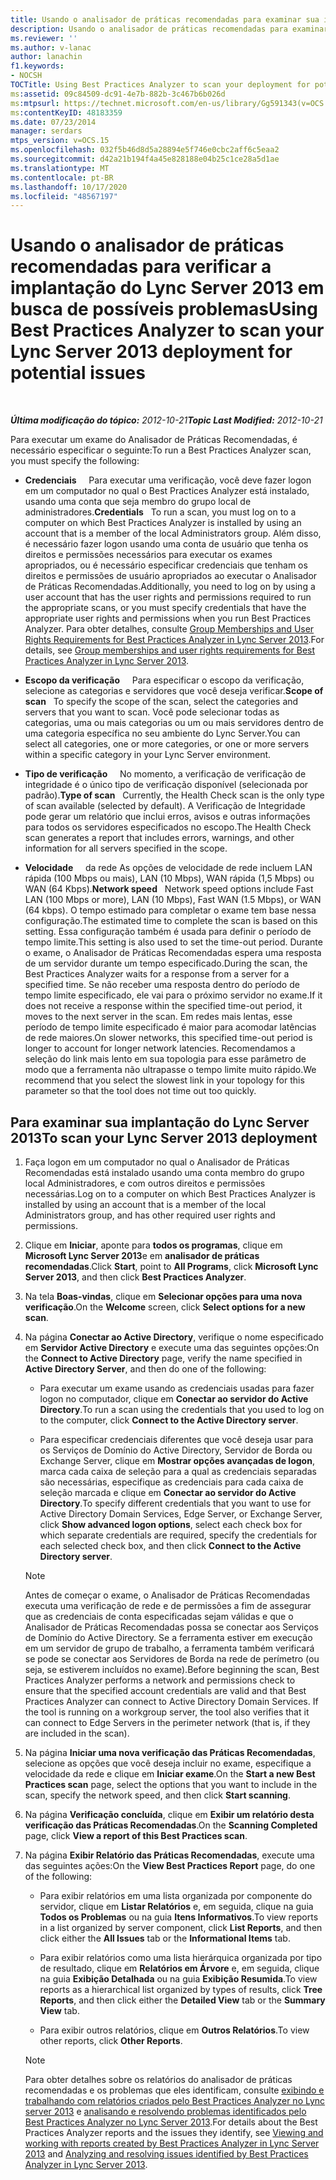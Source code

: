 ```yaml
---
title: Usando o analisador de práticas recomendadas para examinar sua implantação em busca de possíveis problemas
description: Usando o analisador de práticas recomendadas para examinar sua implantação em busca de possíveis problemas.
ms.reviewer: ''
ms.author: v-lanac
author: lanachin
f1.keywords:
- NOCSH
TOCTitle: Using Best Practices Analyzer to scan your deployment for potential issues
ms:assetid: 09c84509-dc91-4e7b-882b-3c467b6b026d
ms:mtpsurl: https://technet.microsoft.com/en-us/library/Gg591343(v=OCS.15)
ms:contentKeyID: 48183359
ms.date: 07/23/2014
manager: serdars
mtps_version: v=OCS.15
ms.openlocfilehash: 032f5b46d8d5a28894e5f746e0cbc2aff6c5eaa2
ms.sourcegitcommit: d42a21b194f4a45e828188e04b25c1ce28a5d1ae
ms.translationtype: MT
ms.contentlocale: pt-BR
ms.lasthandoff: 10/17/2020
ms.locfileid: "48567197"
---
```

# <a name="using-best-practices-analyzer-to-scan-your-lync-server-2013-deployment-for-potential-issues"></a><span data-ttu-id="c8960-103">Usando o analisador de práticas recomendadas para verificar a implantação do Lync Server 2013 em busca de possíveis problemas</span><span class="sxs-lookup"><span data-stu-id="c8960-103">Using Best Practices Analyzer to scan your Lync Server 2013 deployment for potential issues</span></span>

<div data-xmlns="http://www.w3.org/1999/xhtml">

<div class="topic" data-xmlns="http://www.w3.org/1999/xhtml" data-msxsl="urn:schemas-microsoft-com:xslt" data-cs="https://msdn.microsoft.com/">

<div data-asp="https://msdn2.microsoft.com/asp">



</div>

<div id="mainSection">

<div id="mainBody">

<span> </span>

<span data-ttu-id="c8960-104">_**Última modificação do tópico:** 2012-10-21_</span><span class="sxs-lookup"><span data-stu-id="c8960-104">_**Topic Last Modified:** 2012-10-21_</span></span>

<span data-ttu-id="c8960-105">Para executar um exame do Analisador de Práticas Recomendadas, é necessário especificar o seguinte:</span><span class="sxs-lookup"><span data-stu-id="c8960-105">To run a Best Practices Analyzer scan, you must specify the following:</span></span>

  - <span data-ttu-id="c8960-106">**Credenciais**     Para executar uma verificação, você deve fazer logon em um computador no qual o Best Practices Analyzer está instalado, usando uma conta que seja membro do grupo local de administradores.</span><span class="sxs-lookup"><span data-stu-id="c8960-106">**Credentials**   To run a scan, you must log on to a computer on which Best Practices Analyzer is installed by using an account that is a member of the local Administrators group.</span></span> <span data-ttu-id="c8960-107">Além disso, é necessário fazer logon usando uma conta de usuário que tenha os direitos e permissões necessários para executar os exames apropriados, ou é necessário especificar credenciais que tenham os direitos e permissões de usuário apropriados ao executar o Analisador de Práticas Recomendadas.</span><span class="sxs-lookup"><span data-stu-id="c8960-107">Additionally, you need to log on by using a user account that has the user rights and permissions required to run the appropriate scans, or you must specify credentials that have the appropriate user rights and permissions when you run Best Practices Analyzer.</span></span> <span data-ttu-id="c8960-108">Para obter detalhes, consulte [Group Memberships and User Rights Requirements for Best Practices Analyzer in Lync Server 2013](lync-server-2013-group-memberships-and-user-rights-requirements-for-best-practices-analyzer.md).</span><span class="sxs-lookup"><span data-stu-id="c8960-108">For details, see [Group memberships and user rights requirements for Best Practices Analyzer in Lync Server 2013](lync-server-2013-group-memberships-and-user-rights-requirements-for-best-practices-analyzer.md).</span></span>

  - <span data-ttu-id="c8960-109">**Escopo da verificação**     Para especificar o escopo da verificação, selecione as categorias e servidores que você deseja verificar.</span><span class="sxs-lookup"><span data-stu-id="c8960-109">**Scope of scan**   To specify the scope of the scan, select the categories and servers that you want to scan.</span></span> <span data-ttu-id="c8960-110">Você pode selecionar todas as categorias, uma ou mais categorias ou um ou mais servidores dentro de uma categoria específica no seu ambiente do Lync Server.</span><span class="sxs-lookup"><span data-stu-id="c8960-110">You can select all categories, one or more categories, or one or more servers within a specific category in your Lync Server environment.</span></span>

  - <span data-ttu-id="c8960-111">**Tipo de verificação**     No momento, a verificação de verificação de integridade é o único tipo de verificação disponível (selecionada por padrão).</span><span class="sxs-lookup"><span data-stu-id="c8960-111">**Type of scan**   Currently, the Health Check scan is the only type of scan available (selected by default).</span></span> <span data-ttu-id="c8960-112">A Verificação de Integridade pode gerar um relatório que inclui erros, avisos e outras informações para todos os servidores especificados no escopo.</span><span class="sxs-lookup"><span data-stu-id="c8960-112">The Health Check scan generates a report that includes errors, warnings, and other information for all servers specified in the scope.</span></span>

  - <span data-ttu-id="c8960-113">**Velocidade**     da rede As opções de velocidade de rede incluem LAN rápida (100 Mbps ou mais), LAN (10 Mbps), WAN rápida (1,5 Mbps) ou WAN (64 Kbps).</span><span class="sxs-lookup"><span data-stu-id="c8960-113">**Network speed**   Network speed options include Fast LAN (100 Mbps or more), LAN (10 Mbps), Fast WAN (1.5 Mbps), or WAN (64 kbps).</span></span> <span data-ttu-id="c8960-114">O tempo estimado para completar o exame tem base nessa configuração.</span><span class="sxs-lookup"><span data-stu-id="c8960-114">The estimated time to complete the scan is based on this setting.</span></span> <span data-ttu-id="c8960-115">Essa configuração também é usada para definir o período de tempo limite.</span><span class="sxs-lookup"><span data-stu-id="c8960-115">This setting is also used to set the time-out period.</span></span> <span data-ttu-id="c8960-116">Durante o exame, o Analisador de Práticas Recomendadas espera uma resposta de um servidor durante um tempo especificado.</span><span class="sxs-lookup"><span data-stu-id="c8960-116">During the scan, the Best Practices Analyzer waits for a response from a server for a specified time.</span></span> <span data-ttu-id="c8960-117">Se não receber uma resposta dentro do período de tempo limite especificado, ele vai para o próximo servidor no exame.</span><span class="sxs-lookup"><span data-stu-id="c8960-117">If it does not receive a response within the specified time-out period, it moves to the next server in the scan.</span></span> <span data-ttu-id="c8960-118">Em redes mais lentas, esse período de tempo limite especificado é maior para acomodar latências de rede maiores.</span><span class="sxs-lookup"><span data-stu-id="c8960-118">On slower networks, this specified time-out period is longer to account for longer network latencies.</span></span> <span data-ttu-id="c8960-119">Recomendamos a seleção do link mais lento em sua topologia para esse parâmetro de modo que a ferramenta não ultrapasse o tempo limite muito rápido.</span><span class="sxs-lookup"><span data-stu-id="c8960-119">We recommend that you select the slowest link in your topology for this parameter so that the tool does not time out too quickly.</span></span>

<div>

## <a name="to-scan-your-lync-server-2013-deployment"></a><span data-ttu-id="c8960-120">Para examinar sua implantação do Lync Server 2013</span><span class="sxs-lookup"><span data-stu-id="c8960-120">To scan your Lync Server 2013 deployment</span></span>

1.  <span data-ttu-id="c8960-121">Faça logon em um computador no qual o Analisador de Práticas Recomendadas está instalado usando uma conta membro do grupo local Administradores, e com outros direitos e permissões necessárias.</span><span class="sxs-lookup"><span data-stu-id="c8960-121">Log on to a computer on which Best Practices Analyzer is installed by using an account that is a member of the local Administrators group, and has other required user rights and permissions.</span></span>

2.  <span data-ttu-id="c8960-122">Clique em **Iniciar**, aponte para **todos os programas**, clique em **Microsoft Lync Server 2013**e em **analisador de práticas recomendadas**.</span><span class="sxs-lookup"><span data-stu-id="c8960-122">Click **Start**, point to **All Programs**, click **Microsoft Lync Server 2013**, and then click **Best Practices Analyzer**.</span></span>

3.  <span data-ttu-id="c8960-123">Na tela **Boas-vindas**, clique em **Selecionar opções para uma nova verificação**.</span><span class="sxs-lookup"><span data-stu-id="c8960-123">On the **Welcome** screen, click **Select options for a new scan**.</span></span>

4.  <span data-ttu-id="c8960-124">Na página **Conectar ao Active Directory**, verifique o nome especificado em **Servidor Active Directory** e execute uma das seguintes opções:</span><span class="sxs-lookup"><span data-stu-id="c8960-124">On the **Connect to Active Directory** page, verify the name specified in **Active Directory Server**, and then do one of the following:</span></span>
    
      - <span data-ttu-id="c8960-125">Para executar um exame usando as credenciais usadas para fazer logon no computador, clique em **Conectar ao servidor do Active Directory**.</span><span class="sxs-lookup"><span data-stu-id="c8960-125">To run a scan using the credentials that you used to log on to the computer, click **Connect to the Active Directory server**.</span></span>
    
      - <span data-ttu-id="c8960-126">Para especificar credenciais diferentes que você deseja usar para os Serviços de Domínio do Active Directory, Servidor de Borda ou Exchange Server, clique em **Mostrar opções avançadas de logon**, marca cada caixa de seleção para a qual as credenciais separadas são necessárias, especifique as credenciais para cada caixa de seleção marcada e clique em **Conectar ao servidor do Active Directory**.</span><span class="sxs-lookup"><span data-stu-id="c8960-126">To specify different credentials that you want to use for Active Directory Domain Services, Edge Server, or Exchange Server, click **Show advanced logon options**, select each check box for which separate credentials are required, specify the credentials for each selected check box, and then click **Connect to the Active Directory server**.</span></span>
    
    <div>
    

    > [!NOTE]
    > <span data-ttu-id="c8960-p105">Antes de começar o exame, o Analisador de Práticas Recomendadas executa uma verificação de rede e de permissões a fim de assegurar que as credenciais de conta especificadas sejam válidas e que o Analisador de Práticas Recomendadas possa se conectar aos Serviços de Domínio do Active Directory. Se a ferramenta estiver em execução em um servidor de grupo de trabalho, a ferramenta também verificará se pode se conectar aos Servidores de Borda na rede de perímetro (ou seja, se estiverem incluídos no exame).</span><span class="sxs-lookup"><span data-stu-id="c8960-p105">Before beginning the scan, Best Practices Analyzer performs a network and permissions check to ensure that the specified account credentials are valid and that Best Practices Analyzer can connect to Active Directory Domain Services. If the tool is running on a workgroup server, the tool also verifies that it can connect to Edge Servers in the perimeter network (that is, if they are included in the scan).</span></span>

    
    </div>

5.  <span data-ttu-id="c8960-129">Na página **Iniciar uma nova verificação das Práticas Recomendadas**, selecione as opções que você deseja incluir no exame, especifique a velocidade da rede e clique em **Iniciar exame**.</span><span class="sxs-lookup"><span data-stu-id="c8960-129">On the **Start a new Best Practices scan** page, select the options that you want to include in the scan, specify the network speed, and then click **Start scanning**.</span></span>

6.  <span data-ttu-id="c8960-130">Na página **Verificação concluída**, clique em **Exibir um relatório desta verificação das Práticas Recomendadas**.</span><span class="sxs-lookup"><span data-stu-id="c8960-130">On the **Scanning Completed** page, click **View a report of this Best Practices scan**.</span></span>

7.  <span data-ttu-id="c8960-131">Na página **Exibir Relatório das Práticas Recomendadas**, execute uma das seguintes ações:</span><span class="sxs-lookup"><span data-stu-id="c8960-131">On the **View Best Practices Report** page, do one of the following:</span></span>
    
      - <span data-ttu-id="c8960-132">Para exibir relatórios em uma lista organizada por componente do servidor, clique em **Listar Relatórios** e, em seguida, clique na guia **Todos os Problemas** ou na guia **Itens Informativos**.</span><span class="sxs-lookup"><span data-stu-id="c8960-132">To view reports in a list organized by server component, click **List Reports**, and then click either the **All Issues** tab or the **Informational Items** tab.</span></span>
    
      - <span data-ttu-id="c8960-133">Para exibir relatórios como uma lista hierárquica organizada por tipo de resultado, clique em **Relatórios em Árvore** e, em seguida, clique na guia **Exibição Detalhada** ou na guia **Exibição Resumida**.</span><span class="sxs-lookup"><span data-stu-id="c8960-133">To view reports as a hierarchical list organized by types of results, click **Tree Reports**, and then click either the **Detailed View** tab or the **Summary View** tab.</span></span>
    
      - <span data-ttu-id="c8960-134">Para exibir outros relatórios, clique em **Outros Relatórios**.</span><span class="sxs-lookup"><span data-stu-id="c8960-134">To view other reports, click **Other Reports**.</span></span>
    
    <div>
    

    > [!NOTE]
    > <span data-ttu-id="c8960-135">Para obter detalhes sobre os relatórios do analisador de práticas recomendadas e os problemas que eles identificam, consulte <A href="lync-server-2013-viewing-and-working-with-reports-created-by-best-practices-analyzer.md">exibindo e trabalhando com relatórios criados pelo Best Practices Analyzer no Lync server 2013</A> e <A href="lync-server-2013-analyzing-and-resolving-issues-identified-by-best-practices-analyzer.md">analisando e resolvendo problemas identificados pelo Best Practices Analyzer no Lync Server 2013</A>.</span><span class="sxs-lookup"><span data-stu-id="c8960-135">For details about the Best Practices Analyzer reports and the issues they identify, see <A href="lync-server-2013-viewing-and-working-with-reports-created-by-best-practices-analyzer.md">Viewing and working with reports created by Best Practices Analyzer in Lync Server 2013</A> and <A href="lync-server-2013-analyzing-and-resolving-issues-identified-by-best-practices-analyzer.md">Analyzing and resolving issues identified by Best Practices Analyzer in Lync Server 2013</A>.</span></span>

    
    </div>

</div>

</div>

<span> </span>

</div>

</div>

</div>

